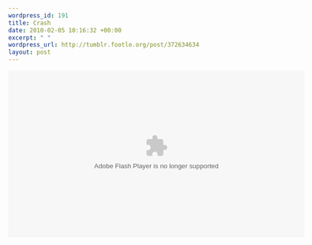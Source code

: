 ```yaml
--- 
wordpress_id: 191
title: Crash
date: 2010-02-05 10:16:32 +00:00
excerpt: " "
wordpress_url: http://tumblr.footle.org/post/372634634
layout: post
---
```

<p>
<object type="application/x-shockwave-flash" width="600" height="338" data="http://www.flickr.com/apps/video/stewart.swf?v=71377" classid="clsid:D27CDB6E-AE6D-11cf-96B8-444553540000"> <param name="flashvars" value="intl_lang=en-us&photo_secret=9dfb00de2f&photo_id=4320733810&hd_default=false"></param> <param name="movie" value="http://www.flickr.com/apps/video/stewart.swf?v=71377"></param> <param name="bgcolor" value="#000000"></param> <param name="allowFullScreen" value="true"></param><embed type="application/x-shockwave-flash" src="http://www.flickr.com/apps/video/stewart.swf?v=71377" bgcolor="#000000" allowfullscreen="true" flashvars="intl_lang=en-us&photo_secret=9dfb00de2f&photo_id=4320733810&hd_default=false" height="338" width="600"></embed></object>
</p>